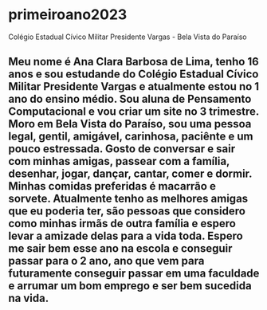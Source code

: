 # primeiroano2023
Colégio Estadual Cívico Militar Presidente Vargas - Bela Vista do Paraíso

## Meu nome é Ana Clara Barbosa de Lima, tenho 16 anos e sou estudande do Colégio Estadual Cívico Militar Presidente Vargas e atualmente estou no 1 ano do ensino médio. Sou aluna de Pensamento Computacional e vou criar um site no 3 trimestre. Moro em Bela Vista do Paraíso, sou uma pessoa legal, gentil, amigável, carinhosa, paciênte e um pouco estressada. Gosto de conversar e sair com minhas amigas, passear com a família, desenhar, jogar, dançar, cantar, comer e dormir. Minhas comidas preferidas é macarrão e sorvete. Atualmente tenho as melhores amigas que eu poderia ter, são pessoas que considero como minhas irmãs de outra família e espero levar a amizade delas para a vida toda. Espero me sair bem esse ano na escola e conseguir passar para o 2 ano, ano que vem para futuramente conseguir passar em uma faculdade e arrumar um bom emprego e ser bem sucedida na vida.

